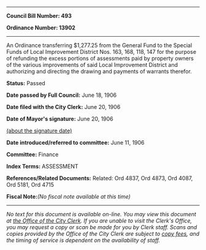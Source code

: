 

********

**Council Bill Number: 493**
   
**Ordinance Number: 13902**
********

 An Ordinance transferring $1,277.25 from the General Fund to the Special Funds of Local Improvement District Nos. 163, 168, 118, 147 for the purpose of refunding the excess portions of assessments paid by property owners of the various improvements of said Local Improvement District and authorizing and directing the drawing and payments of warrants therefor.

**Status:** Passed
   
**Date passed by Full Council:** June 18, 1906
   
**Date filed with the City Clerk:** June 20, 1906
   
**Date of Mayor's signature:** June 20, 1906
   
[(about the signature date)](/~public/approvaldate.htm)
   
   
   
**Date introduced/referred to committee:** June 11, 1906
   
**Committee:** Finance
   
   
**Index Terms:** ASSESSMENT

**References/Related Documents:** Related: Ord 4837, Ord 4873, Ord 4087, Ord 5181, Ord 4715

**Fiscal Note:**_(No fiscal note available at this time)_
********

_No text for this document is available on-line. You may view this document at [the Office of the City Clerk](http://www.seattle.gov/leg/clerk/contactUs.htm). If you are unable to visit the Clerk's Office, you may request a copy or scan be made for you by Clerk staff. Scans and copies provided by the Office of the City Clerk are subject to [copy fees](http://clerk.seattle.gov/~public/clerkfees.htm), and the timing of service is dependent on the availability of staff._

